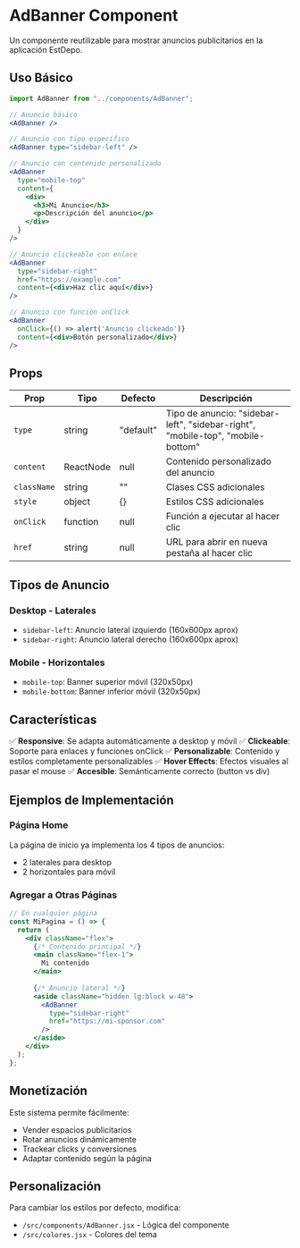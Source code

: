 # AdBanner Component

Un componente reutilizable para mostrar anuncios publicitarios en la aplicación EstDepo.

## Uso Básico

```jsx
import AdBanner from "../components/AdBanner";

// Anuncio básico
<AdBanner />

// Anuncio con tipo específico
<AdBanner type="sidebar-left" />

// Anuncio con contenido personalizado
<AdBanner 
  type="mobile-top"
  content={
    <div>
      <h3>Mi Anuncio</h3>
      <p>Descripción del anuncio</p>
    </div>
  }
/>

// Anuncio clickeable con enlace
<AdBanner 
  type="sidebar-right"
  href="https://example.com"
  content={<div>Haz clic aquí</div>}
/>

// Anuncio con función onClick
<AdBanner 
  onClick={() => alert('Anuncio clickeado')}
  content={<div>Botón personalizado</div>}
/>
```

## Props

| Prop | Tipo | Defecto | Descripción |
|------|------|---------|-------------|
| `type` | string | "default" | Tipo de anuncio: "sidebar-left", "sidebar-right", "mobile-top", "mobile-bottom" |
| `content` | ReactNode | null | Contenido personalizado del anuncio |
| `className` | string | "" | Clases CSS adicionales |
| `style` | object | {} | Estilos CSS adicionales |
| `onClick` | function | null | Función a ejecutar al hacer clic |
| `href` | string | null | URL para abrir en nueva pestaña al hacer clic |

## Tipos de Anuncio

### Desktop - Laterales
- `sidebar-left`: Anuncio lateral izquierdo (160x600px aprox)
- `sidebar-right`: Anuncio lateral derecho (160x600px aprox)

### Mobile - Horizontales
- `mobile-top`: Banner superior móvil (320x50px)
- `mobile-bottom`: Banner inferior móvil (320x50px)

## Características

✅ **Responsive**: Se adapta automáticamente a desktop y móvil
✅ **Clickeable**: Soporte para enlaces y funciones onClick
✅ **Personalizable**: Contenido y estilos completamente personalizables
✅ **Hover Effects**: Efectos visuales al pasar el mouse
✅ **Accesible**: Semánticamente correcto (button vs div)

## Ejemplos de Implementación

### Página Home
La página de inicio ya implementa los 4 tipos de anuncios:
- 2 laterales para desktop
- 2 horizontales para móvil

### Agregar a Otras Páginas
```jsx
// En cualquier página
const MiPagina = () => {
  return (
    <div className="flex">
      {/* Contenido principal */}
      <main className="flex-1">
        Mi contenido
      </main>
      
      {/* Anuncio lateral */}
      <aside className="hidden lg:block w-48">
        <AdBanner 
          type="sidebar-right"
          href="https://mi-sponsor.com"
        />
      </aside>
    </div>
  );
};
```

## Monetización

Este sistema permite fácilmente:
- Vender espacios publicitarios
- Rotar anuncios dinámicamente
- Trackear clicks y conversiones
- Adaptar contenido según la página

## Personalización

Para cambiar los estilos por defecto, modifica:
- `/src/components/AdBanner.jsx` - Lógica del componente
- `/src/colores.jsx` - Colores del tema
